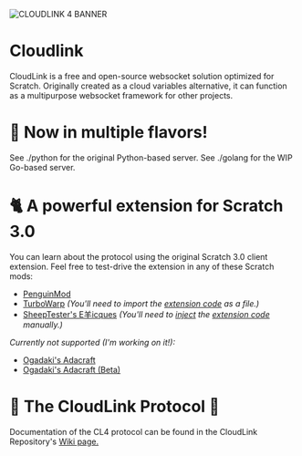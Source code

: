 ![CLOUDLINK 4 BANNER](https://user-images.githubusercontent.com/12957745/188282246-a221e66a-5d8a-4516-9ae2-79212b745d91.png)

# Cloudlink
CloudLink is a free and open-source websocket solution optimized for Scratch.
Originally created as a cloud variables alternative, it can function as a multipurpose websocket framework for other projects.

# 🍨 Now in multiple flavors!
See ./python for the original Python-based server.
See ./golang for the WIP Go-based server.

# 🐈 A powerful extension for Scratch 3.0
You can learn about the protocol using the original Scratch 3.0 client extension.
Feel free to test-drive the extension in any of these Scratch mods:

- [PenguinMod](https://studio.penguinmod.site/editor.html?extension=https://extensions.penguinmod.site/extensions/MikeDev101/cloudlink.js)
- [TurboWarp](https://turbowarp.org/editor) _(You'll need to import the [extension code](https://mikedev101.github.io/cloudlink/scratch/cloudlink_turbowarp.js) as a file.)_
- [SheepTester's E羊icques](https://sheeptester.github.io/scratch-gui) _(You'll need to [inject](https://chrome.google.com/webstore/detail/code-injector/edkcmfocepnifkbnbkmlcmegedeikdeb) the [extension code](https://mikedev101.github.io/cloudlink/scratch/cloudlink_epicques.js) manually.)_

_Currently not supported (I'm working on it!):_
- [Ogadaki's Adacraft](https://adacraft.org/studio/)
- [Ogadaki's Adacraft (Beta)](https://beta.adacraft.org/studio/) 

# 📃 The CloudLink Protocol 📃
Documentation of the CL4 protocol can be found in the CloudLink Repository's [Wiki page.](https://github.com/MikeDev101/cloudlink/wiki)

